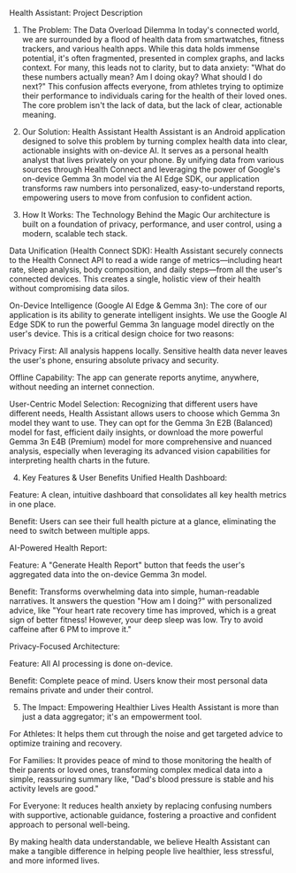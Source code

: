 Health Assistant: Project Description
1. The Problem: The Data Overload Dilemma
In today's connected world, we are surrounded by a flood of health data from smartwatches, fitness trackers, and various health apps. While this data holds immense potential, it's often fragmented, presented in complex graphs, and lacks context. For many, this leads not to clarity, but to data anxiety: "What do these numbers actually mean? Am I doing okay? What should I do next?" This confusion affects everyone, from athletes trying to optimize their performance to individuals caring for the health of their loved ones. The core problem isn't the lack of data, but the lack of clear, actionable meaning.

2. Our Solution: Health Assistant
Health Assistant is an Android application designed to solve this problem by turning complex health data into clear, actionable insights with on-device AI. It serves as a personal health analyst that lives privately on your phone. By unifying data from various sources through Health Connect and leveraging the power of Google's on-device Gemma 3n model via the AI Edge SDK, our application transforms raw numbers into personalized, easy-to-understand reports, empowering users to move from confusion to confident action.

3. How It Works: The Technology Behind the Magic
Our architecture is built on a foundation of privacy, performance, and user control, using a modern, scalable tech stack.

Data Unification (Health Connect SDK): Health Assistant securely connects to the Health Connect API to read a wide range of metrics—including heart rate, sleep analysis, body composition, and daily steps—from all the user's connected devices. This creates a single, holistic view of their health without compromising data silos.

On-Device Intelligence (Google AI Edge & Gemma 3n): The core of our application is its ability to generate intelligent insights. We use the Google AI Edge SDK to run the powerful Gemma 3n language model directly on the user's device. This is a critical design choice for two reasons:

Privacy First: All analysis happens locally. Sensitive health data never leaves the user's phone, ensuring absolute privacy and security.

Offline Capability: The app can generate reports anytime, anywhere, without needing an internet connection.

User-Centric Model Selection: Recognizing that different users have different needs, Health Assistant allows users to choose which Gemma 3n model they want to use. They can opt for the Gemma 3n E2B (Balanced) model for fast, efficient daily insights, or download the more powerful Gemma 3n E4B (Premium) model for more comprehensive and nuanced analysis, especially when leveraging its advanced vision capabilities for interpreting health charts in the future.

4. Key Features & User Benefits
Unified Health Dashboard:

Feature: A clean, intuitive dashboard that consolidates all key health metrics in one place.

Benefit: Users can see their full health picture at a glance, eliminating the need to switch between multiple apps.

AI-Powered Health Report:

Feature: A "Generate Health Report" button that feeds the user's aggregated data into the on-device Gemma 3n model.

Benefit: Transforms overwhelming data into simple, human-readable narratives. It answers the question "How am I doing?" with personalized advice, like "Your heart rate recovery time has improved, which is a great sign of better fitness! However, your deep sleep was low. Try to avoid caffeine after 6 PM to improve it."

Privacy-Focused Architecture:

Feature: All AI processing is done on-device.

Benefit: Complete peace of mind. Users know their most personal data remains private and under their control.

5. The Impact: Empowering Healthier Lives
Health Assistant is more than just a data aggregator; it's an empowerment tool.

For Athletes: It helps them cut through the noise and get targeted advice to optimize training and recovery.

For Families: It provides peace of mind to those monitoring the health of their parents or loved ones, transforming complex medical data into a simple, reassuring summary like, "Dad's blood pressure is stable and his activity levels are good."

For Everyone: It reduces health anxiety by replacing confusing numbers with supportive, actionable guidance, fostering a proactive and confident approach to personal well-being.

By making health data understandable, we believe Health Assistant can make a tangible difference in helping people live healthier, less stressful, and more informed lives.

